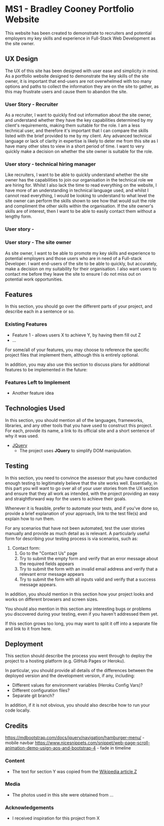 # MS1 - Bradley Cooney Portfolio Website

This website has been created to demonstrate to recruiters and potential employers my key skills and experience in Full-Stack Web Development as the site owner.

## UX Design

The UX of this site has been designed with user ease and simplicity in mind. As a portfolio website designed to demonstrate the key skills of the site owner, it is important that end-users are not overwhelmed with too many options and paths to collect the information they are on the site to gather, as this may frustrate users and cause them to abandon the site.

### User Story - Recruiter

As a recruiter, I want to quickly find out information about the site owner, and understand whether they have the key capabilities determined by my client's requirements, making them suitable for the role. I am a less technical user, and therefore it's important that I can compare the skills listed with the brief provided to me by my client. Any advanced technical language or lack of clarity in expertise is likely to deter me from this site as I have many other sites to view in a short period of time. I want to very quickly make a decision on whether the site owner is suitable for the role.

<!--The first end user type for this website will be recruiters who are looking for developers on behalf of their clients. As a less technical user, their primary objective when visiting the site, is to understand whether the site owner is a suitable candidate for a client's role, based on the criteria set out.

This user is likely to view many sites similar to this one, and therefore is likely to spend as little time as necessary to understand the site owners capabilities. To ensure that this user can meet their objectives quickly before they move on to other sites, this site needs to help the user navigate the key areas as quickly and efficiently as possible.-->

### User story - technical hiring manager  
Like recruiters, I want to be able to quickly understand whether the site owner has the capabilities to join our organisation in the technical role we are hiring for. Whilst I also lack the time to read everything on the website, I have more of an understanding in technical language used, and whilst I cannot read everything, I would be looking to understand to what level the site owner can perform the skills shown to see how that would suit the role and compliment the other skills within the organisation. If the site owner's skills are of interest, then I want to be able to easily contact them without a lengthy form. 


### User story - 

### User story - The site owner
As site owner, I want to be able to promote my key skills and experience to potential employers and those users who are in need of a Full-stack Developer. I want end-users of the site to be able to quickly, but accurately, make a decision on my suitability for their organisation. I also want users to contact me before they leave the site to ensure I do not miss out on potential work opportunities.


<!--
Use this section to provide insight into your UX process, focusing on who this website is for, what it is that they want to achieve and how your project is the best way to help them achieve these things.

In particular, as part of this section we recommend that you provide a list of User Stories, with the following general structure:
- As a user type, I want to perform an action, so that I can achieve a goal.

This section is also where you would share links to any wireframes, mockups, diagrams etc. that you created as part of the design process. These files should themselves either be included as a pdf file in the project itself (in an separate directory), or just hosted elsewhere online and can be in any format that is viewable inside the browser.
-->

## Features

In this section, you should go over the different parts of your project, and describe each in a sentence or so.

### Existing Features

- Feature 1 - allows users X to achieve Y, by having them fill out Z
- ...

For some/all of your features, you may choose to reference the specific project files that implement them, although this is entirely optional.

In addition, you may also use this section to discuss plans for additional features to be implemented in the future:

### Features Left to Implement

- Another feature idea

## Technologies Used

In this section, you should mention all of the languages, frameworks, libraries, and any other tools that you have used to construct this project. For each, provide its name, a link to its official site and a short sentence of why it was used.

- [JQuery](https://jquery.com)
  - The project uses **JQuery** to simplify DOM manipulation.

## Testing

<!-- To fix: 
> Breakpoint on tablet for portfolio
> Remove padding on tablet devices - all pages

-->

In this section, you need to convince the assessor that you have conducted enough testing to legitimately believe that the site works well. Essentially, in this part you will want to go over all of your user stories from the UX section and ensure that they all work as intended, with the project providing an easy and straightforward way for the users to achieve their goals.

Whenever it is feasible, prefer to automate your tests, and if you've done so, provide a brief explanation of your approach, link to the test file(s) and explain how to run them.

For any scenarios that have not been automated, test the user stories manually and provide as much detail as is relevant. A particularly useful form for describing your testing process is via scenarios, such as:

1. Contact form:
   1. Go to the "Contact Us" page
   2. Try to submit the empty form and verify that an error message about the required fields appears
   3. Try to submit the form with an invalid email address and verify that a relevant error message appears
   4. Try to submit the form with all inputs valid and verify that a success message appears.

In addition, you should mention in this section how your project looks and works on different browsers and screen sizes.

You should also mention in this section any interesting bugs or problems you discovered during your testing, even if you haven't addressed them yet.

If this section grows too long, you may want to split it off into a separate file and link to it from here.

## Deployment

This section should describe the process you went through to deploy the project to a hosting platform (e.g. GitHub Pages or Heroku).

In particular, you should provide all details of the differences between the deployed version and the development version, if any, including:

- Different values for environment variables (Heroku Config Vars)?
- Different configuration files?
- Separate git branch?

In addition, if it is not obvious, you should also describe how to run your code locally.

## Credits

https://mdbootstrap.com/docs/jquery/navigation/hamburger-menu/ - mobile navbar
https://www.nicesnippets.com/snippet/web-page-scroll-animation-demo-usign-aos-and-bootstrap-4 - fade in timeline

### Content

- The text for section Y was copied from the [Wikipedia article Z](https://en.wikipedia.org/wiki/Z)

### Media

- The photos used in this site were obtained from ...

### Acknowledgements

- I received inspiration for this project from X
